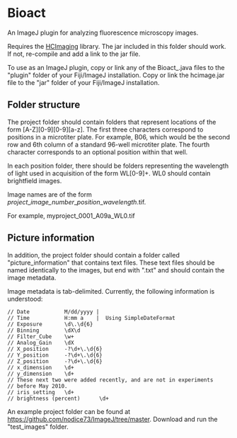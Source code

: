 # Bioact

An ImageJ plugin for analyzing fluorescence microscopy images.

Requires the [HCImaging](https://github.com/nodice73/Java/tree/master/hcimage) library. The jar included in this folder should work. If not, re-compile and add a link to the jar file.

To use as an ImageJ plugin, copy or link any of the Bioact_.java files to the "plugin" folder of your Fiji/ImageJ installation. Copy or link the hcimage.jar file to the "jar" folder of your Fiji/ImageJ installation.

## Folder structure
The project folder should contain folders that represent
locations of the form [A-Z][0-9][0-9][a-z]. The first three characters 
correspond to positions in a microtiter plate. For example, B06, which would
be the second row and 6th column of a standard 96-well microtiter plate.
The fourth character corresponds to an optional position within that well.

In each position folder, there should be folders representing the
wavelength of light used in acquisition of the form WL[0-9]+. WL0 should
contain brightfield images.

Image names are of the form *project*\_*image_number*\_*position*\_*wavelength*.tif.

For example, myproject_0001_A09a_WL0.tif

## Picture information
In addition, the project folder should contain a folder called "picture_information"
that contains text files. These text files should be named identically to the images,
but end with ".txt" and should contain the image metadata.

Image metadata is tab-delimited. Currently, the following information is understood:

    // Date           M/dd/yyyy |
    // Time           H:mm a    |  Using SimpleDateFormat
    // Exposure       \d\.\d{6}
    // Binning        \dX\d
    // Filter_Cube    \w+
    // Analog_Gain    \dX
    // X_position     -?\d+\.\d{6}
    // Y_position     -?\d+\.\d{6}
    // Z_position     -?\d+\.\d{6}
    // x_dimension    \d+
    // y_dimension    \d+
    // These next two were added recently, and are not in experiments
    // before May 2010.
    // iris_setting   \d+
    // brightness (percent)      \d+


An example project folder can be found at
      https://github.com/nodice73/ImageJ/tree/master. 
Download and run the "test_images" folder.
